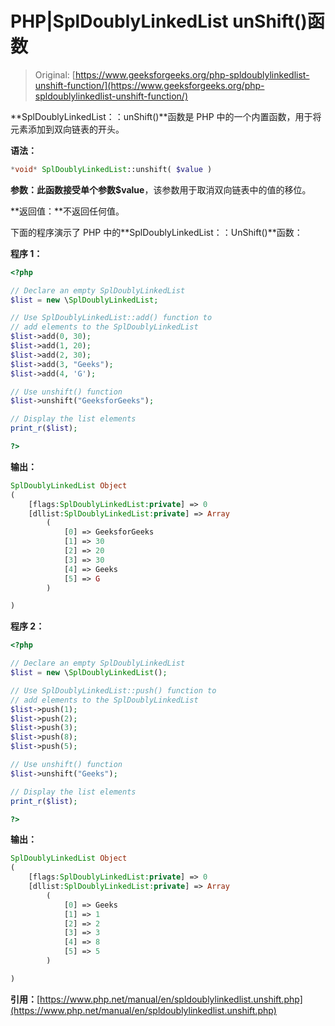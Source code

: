 # PHP|SplDoublyLinkedList unShift()函数

> Original: [https://www.geeksforgeeks.org/php-spldoublylinkedlist-unshift-function/](https://www.geeksforgeeks.org/php-spldoublylinkedlist-unshift-function/)

**SplDoublyLinkedList：：unShift()**函数是 PHP 中的一个内置函数，用于将元素添加到双向链表的开头。

**语法：**

```php
*void* SplDoublyLinkedList::unshift( $value )
```

**参数：**此函数接受单个参数**$value**，该参数用于取消双向链表中的值的移位。

**返回值：**不返回任何值。

下面的程序演示了 PHP 中的**SplDoublyLinkedList：：UnShift()**函数：

**程序 1：**

```php
<?php 

// Declare an empty SplDoublyLinkedList
$list = new \SplDoublyLinkedList;

// Use SplDoublyLinkedList::add() function to 
// add elements to the SplDoublyLinkedList
$list->add(0, 30);
$list->add(1, 20);
$list->add(2, 30);
$list->add(3, "Geeks");
$list->add(4, 'G');

// Use unshift() function
$list->unshift("GeeksforGeeks");

// Display the list elements
print_r($list);

?> 
```

**输出：**

```php
SplDoublyLinkedList Object
(
    [flags:SplDoublyLinkedList:private] => 0
    [dllist:SplDoublyLinkedList:private] => Array
        (
            [0] => GeeksforGeeks
            [1] => 30
            [2] => 20
            [3] => 30
            [4] => Geeks
            [5] => G
        )

)

```

**程序 2：**

```php
<?php 

// Declare an empty SplDoublyLinkedList
$list = new \SplDoublyLinkedList();

// Use SplDoublyLinkedList::push() function to 
// add elements to the SplDoublyLinkedList
$list->push(1);
$list->push(2);
$list->push(3);
$list->push(8);
$list->push(5);

// Use unshift() function
$list->unshift("Geeks");

// Display the list elements
print_r($list);

?> 
```

**输出：**

```php
SplDoublyLinkedList Object
(
    [flags:SplDoublyLinkedList:private] => 0
    [dllist:SplDoublyLinkedList:private] => Array
        (
            [0] => Geeks
            [1] => 1
            [2] => 2
            [3] => 3
            [4] => 8
            [5] => 5
        )

)

```

**引用：**[https://www.php.net/manual/en/spldoublylinkedlist.unshift.php](https://www.php.net/manual/en/spldoublylinkedlist.unshift.php)
